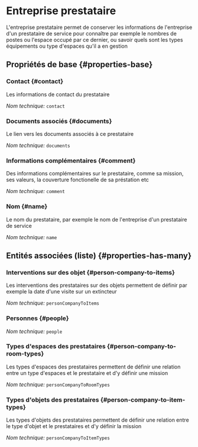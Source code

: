 # Entreprise prestataire
<!--- THIS FILE IS GENERATED PLEASE DO NOT EDIT IT DIRECTLY --->

L'entreprise prestataire permet de conserver les informations de l'entreprise d'un prestataire de service pour connaître par exemple le nombres de postes ou l'espace occupé par ce dernier, ou savoir quels sont les types équipements ou type d'espaces qu'il a en gestion

## Propriétés de base {#properties-base}

### Contact {#contact}

Les informations de contact du prestataire

*Nom technique:* ```contact```

### Documents associés {#documents}

Le lien vers les documents associés à ce prestataire

*Nom technique:* ```documents```

### Informations complémentaires {#comment}

Des informations complémentaires sur le prestataire, comme sa mission, ses valeurs, la couverture fonctionelle de sa préstation etc

*Nom technique:* ```comment```

### Nom {#name}

Le nom du prestataire, par exemple le nom de l'entreprise d'un prestataire de service

*Nom technique:* ```name```




## Entités associées (liste) {#properties-has-many}

### Interventions sur des objet {#person-company-to-items}

Les interventions des prestataires sur des objets permettent de définir par exemple la date d'une visite sur un extincteur

*Nom technique:* ```personCompanyToItems```

### Personnes {#people}



*Nom technique:* ```people```

### Types d'espaces des prestataires {#person-company-to-room-types}

Les types d'espaces des prestataires permettent de définir une relation entre un type d'espaces et le prestataire et d'y définir une mission

*Nom technique:* ```personCompanyToRoomTypes```

### Types d'objets des prestataires {#person-company-to-item-types}

Les types d'objets des prestataires permettent de définir une relation entre le type d'objet et le prestataires et d'y définir la mission

*Nom technique:* ```personCompanyToItemTypes```





